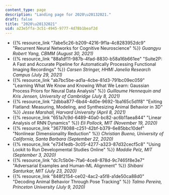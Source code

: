 ```yaml
---
content_type: page
description: "Landing page for 2020\u20132021."
draft: false
title: "2020\u20132021"
uid: a23e5ffa-3c51-4945-9777-4d78b1beaf2d
---
```

- {{% resource_link "7abe5c26-b209-4216-9f1a-4c8283952dc9" "Recurrent Neural Networks for Cognitive Neuroscience" %}} *Guangyu Robert Yang, CBMM (August 30, 2021)*
- {{% resource_link "88a1df11-987b-4fad-8830-b58a16b661ee" "Suite2P: A Fast and Accurate Pipeline for Automatically Processing Functional Imaging Recordings" %}} *Carsen Stringer, HHMI Janelia Research Campus (July 29, 2021)*
- {{% resource_link "ab7bc5be-ad1a-4cbe-81d3-791bc09ec059" "Learning What We Know and Knowing What We Learn: Gaussian Process Priors for Neural Data Analysis" %}} *Guillaume Hennequin and Kris Jensen, University of Cambridge (July 8, 2021)*
- {{% resource_link "2dbba877-6bd4-4d0e-9692-1ba165c5d1f8" "Exiting Flatland: Measuring, Modeling, and Synthesizing Animal Behavior in 3D" %}} *Jesse Marshall, Harvard University (April 8, 2021)*
- {{% resource_link "651a7c9d-6489-40a0-bc82-ac6b11aea844" "Linear Analysis of RNN Dynamics" %}} *Eli Pollock, MIT (November 19, 2020)*
- {{% resource_link "36778088-c251-42bf-b379-6e85bbc10def" "Nonlinear Dimensionality Reduction" %}} *Christian Bueno, University of California, Santa Barbara (September 22, 2020)*
- {{% resource_link "e7341edb-3c05-4277-a323-87d32cecf5c8" "Using Lookit to Run Developmental Studies Online" %}} *Maddie Pelz, MIT (September 3, 2020)*
- {{% resource_link "dc7c5b0e-7fa6-4ce8-878d-9c7465f8e3e7" "Adversarial Examples and Human-ML Alignment" %}} *Shibani Santurkar, MIT (July 23, 2020)*
- {{% resource_link "848f2154-ce02-4ac2-a5f8-a1de50ca88d0" "Decoding Animal Behavior Through Pose Tracking" %}} *Talmo Pereira, Princeton University (July 9, 2020)*